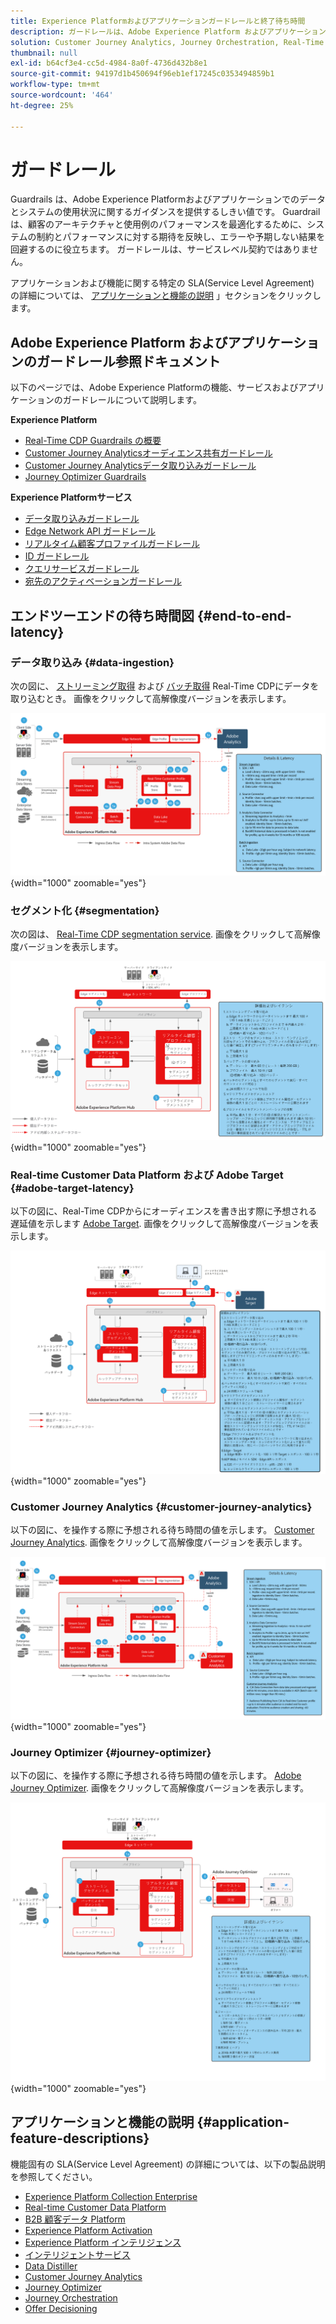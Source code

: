 ```yaml
---
title: Experience Platformおよびアプリケーションガードレールと終了待ち時間
description: ガードレールは、Adobe Experience Platform およびアプリケーション内のコンポーネントとサービスに対するパフォーマンスの期待値と影響を定義します
solution: Customer Journey Analytics, Journey Orchestration, Real-Time Customer Data Platform
thumbnail: null
exl-id: b64cf3e4-cc5d-4984-8a0f-4736d432b8e1
source-git-commit: 94197d1b450694f96eb1ef17245c0353494859b1
workflow-type: tm+mt
source-wordcount: '464'
ht-degree: 25%

---
```


# ガードレール

Guardrails は、Adobe Experience Platformおよびアプリケーションでのデータとシステムの使用状況に関するガイダンスを提供するしきい値です。 Guardrail は、顧客のアーキテクチャと使用例のパフォーマンスを最適化するために、システムの制約とパフォーマンスに対する期待を反映し、エラーや予期しない結果を回避するのに役立ちます。 ガードレールは、サービスレベル契約ではありません。

アプリケーションおよび機能に関する特定の SLA(Service Level Agreement) の詳細については、 [アプリケーションと機能の説明](#application-feature-descriptions) 」セクションをクリックします。


## Adobe Experience Platform およびアプリケーションのガードレール参照ドキュメント

以下のページでは、Adobe Experience Platformの機能、サービスおよびアプリケーションのガードレールについて説明します。

**Experience Platform**

* [Real-Time CDP Guardrails の概要](https://experienceleague.adobe.com/docs/experience-platform/rtcdp/guardrails/overview.html)
* [Customer Journey Analyticsオーディエンス共有ガードレール](https://experienceleague.adobe.com/docs/analytics-platform/using/cja-components/audiences/publish.html?lang=ja-JP#latency)
* [Customer Journey Analyticsデータ取り込みガードレール](https://experienceleague.adobe.com/docs/experience-platform/sources/connectors/adobe-applications/analytics.html?lang=ja-JP#what-is-the-expected-latency-for-analytics-data-on-platform%3F)
* [Journey Optimizer Guardrails](https://experienceleague.adobe.com/docs/journey-optimizer/using/get-started/guardrails.html?lang=ja)

**Experience Platformサービス**

* [データ取り込みガードレール](https://experienceleague.adobe.com/docs/experience-platform/ingestion/guardrails.html?lang=ja)
* [Edge Network API ガードレール](https://experienceleague.adobe.com/docs/experience-platform/edge-network-server-api/guardrails.html?lang=ja)
* [リアルタイム顧客プロファイルガードレール](https://experienceleague.adobe.com/docs/experience-platform/profile/guardrails.html?lang=ja)
* [ID ガードレール](https://experienceleague.adobe.com/docs/experience-platform/identity/guardrails.html?lang=ja)
* [クエリサービスガードレール](https://experienceleague.adobe.com/docs/experience-platform/query/guardrails.html?lang=ja)
* [宛先のアクティベーションガードレール](https://experienceleague.adobe.com/docs/experience-platform/destinations/guardrails.html?lang=ja)

## エンドツーエンドの待ち時間図 {#end-to-end-latency}

### データ取り込み {#data-ingestion}

次の図に、 [ストリーミング取得](https://experienceleague.adobe.com/docs/experience-platform/ingestion/streaming/overview.html) および [バッチ取得](https://experienceleague.adobe.com/docs/experience-platform/ingestion/batch/getting-started.html?lang=ja) Real-Time CDPにデータを取り込むとき。 画像をクリックして高解像度バージョンを表示します。

![データ取り込みの概要レベルの視覚的概要。](/help/blueprints/experience-platform/deployment/assets/aep_data_flow_guardrails.svg "データ取り込みの概要レベルの視覚的概要と待ち時間の値"){width="1000" zoomable="yes"}

### セグメント化 {#segmentation}

次の図は、 [Real-Time CDP segmentation service](https://experienceleague.adobe.com/docs/experience-platform/segmentation/home.html?lang=ja). 画像をクリックして高解像度バージョンを表示します。

![セグメントの概要レベルの視覚的な概要。](/help/blueprints/experience-platform/deployment/assets/segmentation_guardrails.svg "セグメントの概要レベルの視覚的概要と待ち時間の値"){width="1000" zoomable="yes"}

### Real-time Customer Data Platform および Adobe Target {#adobe-target-latency}

以下の図に、Real-Time CDPからにオーディエンスを書き出す際に予想される遅延値を示します [Adobe Target](https://experienceleague.adobe.com/docs/experience-platform/destinations/catalog/personalization/adobe-target-connection.html?lang=ja). 画像をクリックして高解像度バージョンを表示します。

![Adobe Targetへの高レベルの視覚的概要の書き出し。](/help/blueprints/experience-platform/deployment/assets/RTCDP_Target_guardrails.svg "オーディエンスのAdobe Targetの概要レベルのビジュアル概要と待ち時間の値へのエクスポート"){width="1000" zoomable="yes"}

### Customer Journey Analytics {#customer-journey-analytics}

以下の図に、を操作する際に予想される待ち時間の値を示します。 [Customer Journey Analytics](https://experienceleague.adobe.com/docs/analytics-platform/using/cja-overview/cja-overview.html?lang=en). 画像をクリックして高解像度バージョンを表示します。

![Customer Journey Analyticsの概要レベルの視覚的な概要の操作](/help/blueprints/experience-platform/deployment/assets/CJA_guardrails.svg "Customer Journey Analyticsの概要レベルの視覚的概要と待ち時間の値の使用"){width="1000" zoomable="yes"}

### Journey Optimizer {#journey-optimizer}

以下の図に、を操作する際に予想される待ち時間の値を示します。 [Adobe Journey Optimizer](https://experienceleague.adobe.com/docs/journey-optimizer/using/get-started/get-started.html?lang=en). 画像をクリックして高解像度バージョンを表示します。

![Adobe Journey Optimizerの概要レベルの視覚的な概要の操作](/help/blueprints/experience-platform/deployment/assets/AJO_guardrails.svg "Adobe Journey Optimizerの高レベルの視覚的概要と待ち時間の値の使用"){width="1000" zoomable="yes"}

## アプリケーションと機能の説明 {#application-feature-descriptions}

機能固有の SLA(Service Level Agreement) の詳細については、以下の製品説明を参照してください。

* [Experience Platform Collection Enterprise](https://helpx.adobe.com/jp/legal/product-descriptions/adobe-experience-platform-collection-enterprise.html)
* [Real-time Customer Data Platform](https://helpx.adobe.com/jp/legal/product-descriptions/real-time-customer-data-platform.html)
* [B2B 顧客データ Platform](https://helpx.adobe.com/jp/legal/product-descriptions/adobe-experience-platform-b2b.html)
* [Experience Platform Activation](https://helpx.adobe.com/jp/legal/product-descriptions/adobe-experience-platform0.html)
* [Experience Platform インテリジェンス](https://helpx.adobe.com/jp/legal/product-descriptions/adobe-experience-platform-intelligence---product-description.html)
* [インテリジェントサービス](https://helpx.adobe.com/jp/legal/product-descriptions/intelligent-services.html)
* [Data Distiller](https://helpx.adobe.com/jp/legal/product-descriptions/data-distiller.html)
* [Customer Journey Analytics](https://helpx.adobe.com/jp/legal/product-descriptions/customer-journey-analytics.html)
* [Journey Optimizer](https://helpx.adobe.com/jp/legal/product-descriptions/adobe-journey-optimizer.html)
* [Journey Orchestration](https://helpx.adobe.com/jp/legal/product-descriptions/journey-orchestration.html)
* [Offer Decisioning](https://helpx.adobe.com/jp/legal/product-descriptions/offer-decisioning-app-service.html)
